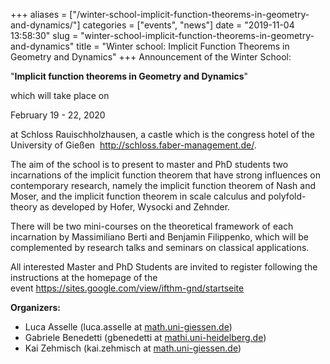 +++
aliases = ["/winter-school-implicit-function-theorems-in-geometry-and-dynamics/"]
categories = ["events", "news"]
date = "2019-11-04 13:58:30"
slug = "winter-school-implicit-function-theorems-in-geometry-and-dynamics"
title = "Winter school: Implicit Function Theorems in Geometry and Dynamics"
+++
Announcement of the Winter School:

"**Implicit function theorems in Geometry and Dynamics**"

which will take place on

February 19 - 22, 2020

at Schloss Rauischholzhausen, a castle which is the congress hotel of
the University of Gießen  <http://schloss.faber-management.de/>.

The aim of the school is to present to master and PhD students two
incarnations of the implicit function theorem that have strong
influences on contemporary research, namely the implicit function
theorem of Nash and Moser, and the implicit function theorem in scale
calculus and polyfold-theory as developed by Hofer, Wysocki and Zehnder.

There will be two mini-courses on the theoretical framework of each
incarnation by Massimiliano Berti and Benjamin Filippenko, which will be
complemented by research talks and seminars on classical applications.

All interested Master and PhD Students are invited to register following
the instructions at the homepage of the
event <https://sites.google.com/view/ifthm-gnd/startseite>

**Organizers:**

-   Luca Asselle (luca.asselle
    at [math.uni-giessen.de](http://math.uni-giessen.de/))
-   Gabriele Benedetti (gbenedetti
    at [mathi.uni-heidelberg.de](http://mathi.uni-heidelberg.de/))
-   Kai Zehmisch (kai.zehmisch
    at [math.uni-giessen.de](http://math.uni-giessen.de/))
